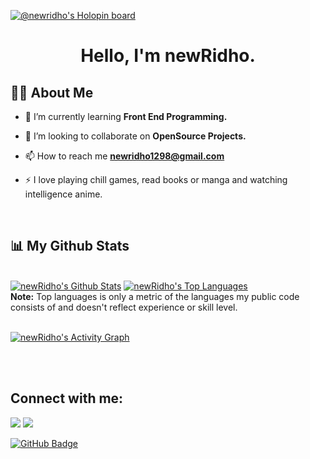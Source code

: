[![@newridho's Holopin board](https://holopin.me/newridho)](https://holopin.io/@newridho)

<h1 align="center">Hello, I'm newRidho.</h1>
<!-- <h3 align="center">Hopeless people</h3> -->


## 🙋‍♂️ About Me

- 🌱 I’m currently learning **Front End Programming.**

- 👯 I’m looking to collaborate on **OpenSource Projects.**

<!-- 👨‍💻 This repository is only for hacktoberfest, any code that has been stolen by others isn't the responsibility of the repo owner. -->

- 📫 How to reach me **newridho1298@gmail.com**

- ⚡ I love playing chill games, read books or manga and watching intelligence anime.

<br/>

## 📊 My Github Stats

  <br/>
    <a href="https://github.com/newridho/github-readme-stats"><img alt="newRidho's Github Stats" src="https://github-readme-stats.vercel.app/api?username=newridho&show_icons=ture&count_private=true&theme=react&hide_border=true&bg_color=0D1117" /></a>
  <a href="https://github.com/newridho/github-readme-stats"><img alt="newRidho's Top Languages" src="https://github-readme-stats.vercel.app/api/top-langs/?username=newridho&langs_count=8&count_private=true&layout=compact&theme=react&hide_border=true&bg_color=0D1117" /></a>
  <br/>
  <b>Note:</b> Top languages is only a metric of the languages my public code consists of and doesn't reflect experience or skill level.


<br/>
<br/>

<a href="https://github.com/newridho/github-readme-activity-graph"><img alt="newRidho's Activity Graph" src="https://activity-graph.herokuapp.com/graph?username=newRidho&bg_color=0D1117&color=5BCDEC&line=5BCDEC&point=FFFFFF&hide_border=true" /></a>

<br/>
<br/>

## Connect with me:
<p align="left">

<a href = "https://www.facebook.com/RidhoooArdiansyah"><img src="https://img.icons8.com/fluent/48/000000/facebook-new.png"/></a>
<a href = "https://www.instagram.com/ridho_adilor/"><img src="https://img.icons8.com/fluent/48/000000/instagram-new.png"/></a>

</p>

<a href="https://github.com/newridho?tab=followers"><img src="https://img.shields.io/github/followers/newridho?label=Followers&style=social" alt="GitHub Badge"></a>
